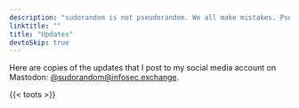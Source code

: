 ```yaml
---
description: "sudorandom is not pseudorandom. We all make mistakes. Pseudorandomness is the property of being generated by a deterministic process but appearing random."
linktitle: ""
title: "Updates"
devtoSkip: true
---
```


Here are copies of the updates that I post to my social media account on Mastodon: [@sudorandom@infosec.exchange](https://infosec.exchange/@sudorandom).

{{< toots >}}
